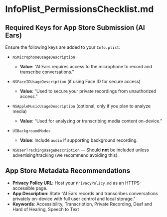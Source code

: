 # InfoPlist_PermissionsChecklist.md

## Required Keys for App Store Submission (AI Ears)

Ensure the following keys are added to your `Info.plist`:

- `NSMicrophoneUsageDescription`
  - **Value**: “AI Ears requires access to the microphone to record and transcribe conversations.”

- `NSFaceIDUsageDescription` (if using Face ID for secure access)
  - **Value**: “Used to secure your private recordings from unauthorized access.”

- `NSAppleMusicUsageDescription` (optional, only if you plan to analyze media)
  - **Value**: “Used for analyzing or transcribing media content on-device.”

- `UIBackgroundModes`
  - **Value**: Include `audio` if supporting background recording.

- `NSUserTrackingUsageDescription` — Should **not** be included unless advertising/tracking (we recommend avoiding this).

## App Store Metadata Recommendations

- **Privacy Policy URL**: Host your `PrivacyPolicy.md` as an HTTPS-accessible page.
- **App Description**: State “AI Ears records and transcribes conversations privately on-device with full user control and local storage.”
- **Keywords**: Accessibility, Transcription, Private Recording, Deaf and Hard of Hearing, Speech to Text
